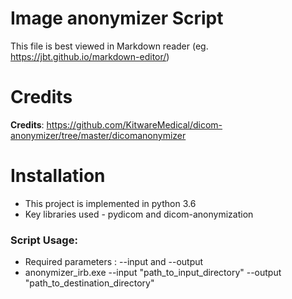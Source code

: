 # Image anonymizer Script


This file is best viewed in Markdown reader (eg. https://jbt.github.io/markdown-editor/)

# Credits

**Credits**: https://github.com/KitwareMedical/dicom-anonymizer/tree/master/dicomanonymizer

# Installation

- This project is implemented in python 3.6
- Key libraries used - pydicom and dicom-anonymization


### Script Usage:

- Required parameters : --input and --output
- anonymizer_irb.exe --input "path_to_input_directory" --output "path_to_destination_directory"

